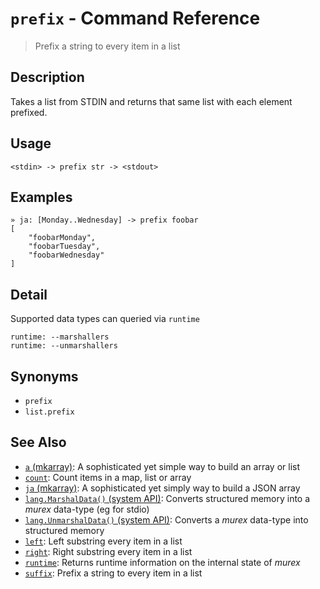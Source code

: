 # `prefix` - Command Reference

> Prefix a string to every item in a list

## Description

Takes a list from STDIN and returns that same list with each element prefixed.

## Usage

    <stdin> -> prefix str -> <stdout>

## Examples

    » ja: [Monday..Wednesday] -> prefix foobar
    [
        "foobarMonday",
        "foobarTuesday",
        "foobarWednesday"
    ]

## Detail

Supported data types can queried via `runtime`

    runtime: --marshallers
    runtime: --unmarshallers

## Synonyms

* `prefix`
* `list.prefix`


## See Also

* [`a` (mkarray)](../commands/a.md):
  A sophisticated yet simple way to build an array or list
* [`count`](../commands/count.md):
  Count items in a map, list or array
* [`ja` (mkarray)](../commands/ja.md):
  A sophisticated yet simply way to build a JSON array
* [`lang.MarshalData()` (system API)](../apis/lang.MarshalData.md):
  Converts structured memory into a _murex_ data-type (eg for stdio)
* [`lang.UnmarshalData()` (system API)](../apis/lang.UnmarshalData.md):
  Converts a _murex_ data-type into structured memory
* [`left`](../commands/left.md):
  Left substring every item in a list
* [`right`](../commands/right.md):
  Right substring every item in a list
* [`runtime`](../commands/runtime.md):
  Returns runtime information on the internal state of _murex_
* [`suffix`](../commands/suffix.md):
  Prefix a string to every item in a list